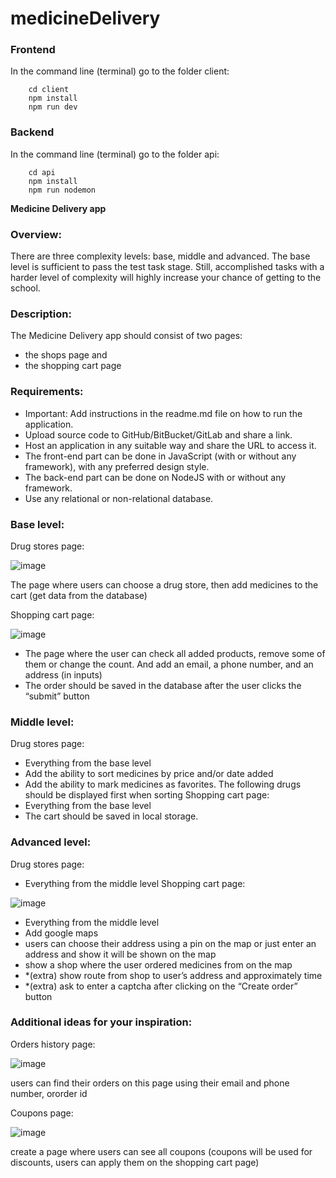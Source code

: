 # medicineDelivery

### Frontend

In the command line (terminal) go to the folder client:

```
    cd client
    npm install
    npm run dev
```


### Backend

In the command line (terminal) go to the folder api:

```
    cd api
    npm install
    npm run nodemon
```


**Medicine Delivery app**

### Overview:
There are three complexity levels: base, middle and advanced.
The base level is sufficient to pass the test task stage. Still, accomplished tasks with a harder
level of complexity will highly increase your chance of getting to the school.

### Description:
The Medicine Delivery app should consist of two pages:
- the shops page and
- the shopping cart page

### Requirements:
- Important: Add instructions in the readme.md file on how to run the application.
- Upload source code to GitHub/BitBucket/GitLab and share a link.
- Host an application in any suitable way and share the URL to access it.
- The front-end part can be done in JavaScript (with or without any framework), with any
preferred design style.
- The back-end part can be done on NodeJS with or without any framework.
- Use any relational or non-relational database.

### Base level:
Drug stores page:

![image](https://github.com/VasylynaKolodiy/medicineDelivery/assets/106997950/833e450a-c702-42a2-975b-a52f8860833c)

The page where users can choose a drug store, then add medicines to the cart (get data from the database)

Shopping cart page:

![image](https://github.com/VasylynaKolodiy/medicineDelivery/assets/106997950/48aac16d-9a22-4a91-9cb0-a78e418263c4)

- The page where the user can check all added products, remove some of them
or change the count. And add an email, a phone number, and an address (in
inputs)
- The order should be saved in the database after the user clicks the “submit”
button

### Middle level:
Drug stores page:
- Everything from the base level
- Add the ability to sort medicines by price and/or date added
- Add the ability to mark medicines as favorites. The following drugs should be
displayed first when sorting
Shopping cart page:
- Everything from the base level
- The cart should be saved in local storage.

### Advanced level:
Drug stores page:
- Everything from the middle level
Shopping cart page:

![image](https://github.com/VasylynaKolodiy/medicineDelivery/assets/106997950/9e18b312-9b27-4dc5-8d41-fb07222609a8)

- Everything from the middle level
- Add google maps
- users can choose their address using a pin on the map or just enter an
address and show it will be shown on the map
- show a shop where the user ordered medicines from on the map
- *(extra) show route from shop to user’s address and approximately time
- *(extra) ask to enter a captcha after clicking on the “Create order” button

### Additional ideas for your inspiration:
Orders history page:

![image](https://github.com/VasylynaKolodiy/medicineDelivery/assets/106997950/9cd8b98d-37da-48ce-8604-a9ca1d39096a)

users can find their orders on this page using their email and phone number, ororder id

Coupons page:

![image](https://github.com/VasylynaKolodiy/medicineDelivery/assets/106997950/66dfd7cd-6106-4889-a304-a5c1786b9925)

create a page where users can see all coupons (coupons will be used for discounts, users can apply them on the shopping cart page)


